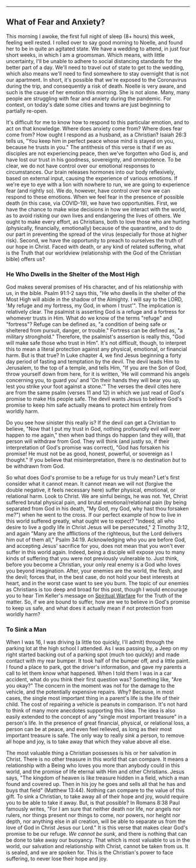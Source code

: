 ---

## What of Fear and Anxiety?
This morning I awoke, the first full night of sleep (8+ hours) this week, feeling well rested. I rolled over to say good morning to Noelle, and found her to be in quite an agitated state. We have a wedding to attend, in just four short weeks, in which I am a groomsman. Which means, with little uncertainty, I'll be unable to adhere to social distancing standards for the better part of a day. We'll need to travel out of state to get to the wedding, which also means we'll need to find somewhere to stay overnight that is not our apartment. In short, it's possible that we're exposed to the Coronavirus during the trip, and consequently a risk of death. Noelle is very aware, and such is the cause of her emotion this morning. She is not alone. Many, many people are struggling with fear and anxiety during the pandemic. For context, on today's date some cities and towns are just beginning to partially re-open.

It's difficult for me to know how to respond to this particular emotion, and to act on that knowledge. Where does anxiety come from? Where does fear come from? How ought I respond as a husband, as a Christian? Isaiah 26:3 tells us, "You keep him in perfect peace whose mind is stayed on you, because he trusts in you." The antithesis of this verse is that if we as disciples are not experiencing peace, then we've forgotten who God is, and have lost our trust in his goodness, sovereignty, and omnipotence. To be clear, we do not have control over our emotional responses to circumstances. Our brain releases hormones into our body reflexively, based on external input, causing the experience of various emotions. If we're eye to eye with a lion with nowhere to run, we are going to experience fear (and rightly so). We do, however, have control over how we can respond to these emotions. When we feel fear in the presence of possible death (in this case, via COVID-19), we have two opportunities. First, we have the chance to make wise decisions in how we interact with the world, as to avoid risking our own lives and endangering the lives of others. We ought to make every effort, as Christians, both to love those who are hurting (physically, financially, emotionally) because of the quarantine, and to do our part in preventing the spread of the virus (especially for those at higher risk). Second, we have the opportunity to preach to ourselves the truth of our hope in Christ. Faced with death, or any kind of related suffering, what is the Truth that our worldview (relationship with the God of the Christian bible) offers us?

### He Who Dwells in the Shelter of the Most High
God makes several promises of His character, and of his relationship with us, in the bible. Psalm 91:1-2 says this, "He who dwells in the shelter of the Most High will abide in the shadow of the Almighty. I will say to the LORD, 'My refuge and my fortress, my God, in whom I trust'". The implication is relatively clear. The psalmist is asserting God is a refuge and a fortress for whomever trusts in Him. What do we know of the terms "refuge" and "fortress"? Refuge can be defined as, "a condition of being safe or sheltered from pursuit, danger, or trouble." Fortress can be defined as, "a military stronghold." Therefore, the psalmist's assertion is really this, "God will make safe those who trust in Him". It's not difficult, though, to interpret this to mean a literal protection against any physical, emotional, or financial harm. But is that true? In Luke chapter 4, we find Jesus beginning a forty day period of fasting and temptation by the devil. The devil leads Him to Jerusalem, to the top of a temple, and tells Him, "If you are the Son of God, throw yourself down from here, for it is written, 'He will command his angels concerning you, to guard you' and 'On their hands they will bear you up, lest you strike your foot against a stone.'" The verses the devil cites here are from the same psalm (verses 11 and 12) in which we just read of God's promise to make His people safe. The devil wants Jesus to believe God's promise to keep him safe actually means to protect him entirely from worldly harm.

Do you see how sinister this really is? If the devil can get a Christian to believe, "Now that I put my trust in God, nothing profoundly evil will ever happen to me again," then when bad things do happen (and they will), that person will withdraw from God. They will think (and justly so, if their interpretation of God's promise was correct), "God has forsaken his promise! He must not be as good, honest, powerful, or sovereign as I thought." If you believe that misinterpretation, there is no destination _but_ to be withdrawn from God.

So what does God's promise to be a refuge for us truly mean? Let's first consider what it cannot mean. It cannot mean we will not (forgive the double negative, it feels necessary here) suffer physical, emotional, or relational harm. Look to Christ. We are sinful beings, he was not. Yet, Christ suffered brutal physical pain, and brutal emotional/relational pain (by being separated from God in his death, "My God, my God, why hast thou forsaken me?") when he went to the cross. If our perfect example of how to live in this world suffered greatly, what ought we to expect? "Indeed, all who desire to live a godly life in Christ Jesus will be persecuted," 2 Timothy 3:12, and again "Many are the afflictions of the righteous, but the Lord delivers him out of them all," Psalm 34:19. Acknowledging who you are before God, and accepting Jesus' sacrifice for you, does not mean that you won't ever suffer in this world again. Indeed, being a disciple will expose you to many kinds of suffering that you were not previously vulnerable to. Just think, before you become a Christian, your only real enemy is a God who loves you beyond imagination. After, your enemies are the world, the flesh, and the devil; forces that, in the best case, do not hold your best interests at heart, and in the worst case want to see you burn. The topic of our enemies as Christians is too deep and broad for this post, though I would encourage you to hear Tim Keller's message on [Spiritual Warfare](https://www.youtube.com/watch?v=JcPlfM7w-ZE) for the Truth of the matter. So, if we are bound to suffer, how are we to believe in God's promise to keep us safe, and what does it actually mean if not protection from worldly harm?

### To Sink a Man
When I was 16, I was driving (a little too quickly, I'll admit) through the parking lot at the high school I attended. As I was passing by, a Jeep on my right started backing out of a parking spot (much too quickly) and made contact with my rear bumper. It took half of the bumper off, and a little paint. I found a place to park, got the driver's information, and gave my parents a call to let them know what happened. When I told them I was in a car accident, what do you think their first question was? Something like, "Are you okay?" The concern in the moment was not for the damage to the vehicle, and the potentially expensive repairs. Why? Because, in most cases, the single most important thing in a parent's life is the life of their child. The cost of repairing a vehicle is peanuts in comparison. It's not hard to think of many more anecdotes supporting this idea. The idea is also easily extended to the concept of any "single most important treasure" in a person's life. In the presence of great financial, physical, or relational loss, a person can be at peace, and even feel relieved, as long as their most important treasure is safe. The only way to really _sink_ a person, to remove all hope and joy, is to take away that which they value above all else.

The most valuable thing a Christian possesses is his or her salvation in Christ. There is no other treasure in this world that can compare. It means a relationship with a Being who loves you more than anybody could in this world, and the promise of life eternal with Him and other Christians. Jesus says, "The kingdom of heaven is like treasure hidden in a field, which a man found and covered up. Then in his joy he goes and sells all that he has and buys that field" (Matthew 13:44). Nothing can compare to the value of this gift. To sink a Christian, to take away all of their hope and joy, would require you to be able to take it away. But, is that possible? In Romans 8:38 Paul famously writes, "For I am sure that neither death nor life, nor angels nor rulers, nor things present nor things to come, nor powers, nor height nor depth, nor anything else in all creation, will be able to separate us from the love of God in Christ Jesus our Lord." It is this verse that makes clear God's promise to be our refuge. _We cannot be sunk_, and there is nothing that can be done to take away our buoyancy. That which is most valuable to us in the world, our salvation and relationship with Christ, cannot be taken from us. It is sealed, and we are spoken for. This is the Christian's power to face suffering, to never lose their hope and joy.
